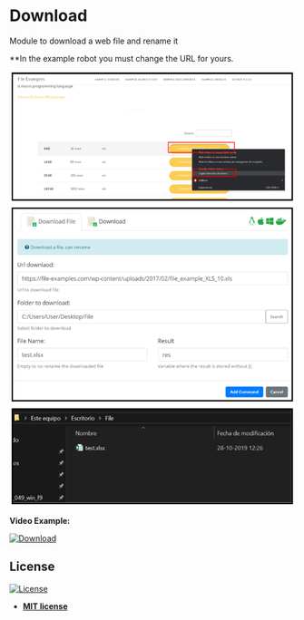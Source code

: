 # Download
Module to download a web file and rename it

**In the example robot you must change the URL for yours.

![alt text](https://raw.githubusercontent.com/rocketbot-cl/Download/master/example/download.png)

<strong>Video Example:</strong>

[![Download](https://img.youtube.com/vi/wR2LOq_858g/0.jpg)](https://www.youtube.com/watch?v=wR2LOq_858g "Download")


<h2>License</h2>

<p><a href="http://badges.mit-license.org" rel="nofollow"><img src="https://camo.githubusercontent.com/107590fac8cbd65071396bb4d04040f76cde5bde/687474703a2f2f696d672e736869656c64732e696f2f3a6c6963656e73652d6d69742d626c75652e7376673f7374796c653d666c61742d737175617265" alt="License" data-canonical-src="http://img.shields.io/:license-mit-blue.svg?style=flat-square" style="max-width:100%;"></a></p>

<ul>
  <li><strong><a href="http://opensource.org/licenses/mit-license.php" rel="nofollow">MIT license</a></strong></li>
</ul>  

